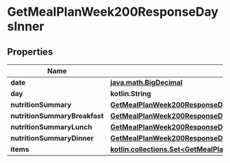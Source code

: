 
# GetMealPlanWeek200ResponseDaysInner

## Properties
| Name | Type | Description | Notes |
| ------------ | ------------- | ------------- | ------------- |
| **date** | [**java.math.BigDecimal**](java.math.BigDecimal.md) |  |  |
| **day** | **kotlin.String** |  |  |
| **nutritionSummary** | [**GetMealPlanWeek200ResponseDaysInnerNutritionSummary**](GetMealPlanWeek200ResponseDaysInnerNutritionSummary.md) |  |  [optional] |
| **nutritionSummaryBreakfast** | [**GetMealPlanWeek200ResponseDaysInnerNutritionSummary**](GetMealPlanWeek200ResponseDaysInnerNutritionSummary.md) |  |  [optional] |
| **nutritionSummaryLunch** | [**GetMealPlanWeek200ResponseDaysInnerNutritionSummary**](GetMealPlanWeek200ResponseDaysInnerNutritionSummary.md) |  |  [optional] |
| **nutritionSummaryDinner** | [**GetMealPlanWeek200ResponseDaysInnerNutritionSummary**](GetMealPlanWeek200ResponseDaysInnerNutritionSummary.md) |  |  [optional] |
| **items** | [**kotlin.collections.Set&lt;GetMealPlanWeek200ResponseDaysInnerItemsInner&gt;**](GetMealPlanWeek200ResponseDaysInnerItemsInner.md) |  |  [optional] |



